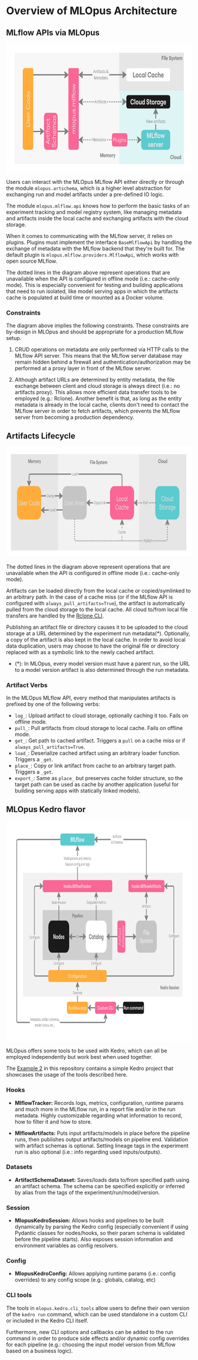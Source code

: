 # Overview of MLOpus Architecture

## MLflow APIs via MLOpus
[<img src="/docs/images/mlflow_api.jpg" height="350">]()

Users can interact with the MLOpus MLflow API either directly or through the module `mlopus.artschema`,
which is a higher level abstraction for exchanging run and model artifacts under a pre-defined IO logic.

The module `mlopus.mlflow.api` knows how to perform the basic tasks of an experiment tracking and model registry
system, like managing metadata and artifacts inside the local cache and exchanging artifacts with the cloud storage.

When it comes to communicating with the MLflow server, it relies on plugins. Plugins must implement the interface
`BaseMlflowApi` by handling the exchange of metadata with the MLflow backend that they're built for.
The default plugin is `mlopus.mlflow.providers.MlflowApi`, which works with open source MLflow.

The dotted lines in the diagram above represent operations that are unavailable when the API is
configured in offline mode (i.e.: cache-only mode). This is especially convenient for testing and building
applications that need to run isolated, like model serving apps in which the artifacts cache is populated at build time
or mounted as a Docker volume.

### Constraints
The diagram above implies the following constraints. These constraints are by-design in MLOpus
and should be appropriate for a production MLflow setup.

1. CRUD operations on metadata are only performed via HTTP calls to the MLflow API server.
   This means that the MLflow server database may remain hidden behind a firewall and authentication/authorization
   may be performed at a proxy layer in front of the MLflow server.

2. Although artifact URLs are determined by entity metadata, the file exchange between client and cloud storage
   is always direct (i.e.: no artifacts proxy). This allows more efficient data transfer tools to be employed (e.g.: Rclone).
   Another benefit is that, as long as the entity metadata is already in the local cache, clients don't need to contact
   the MLflow server in order to fetch artifacts, which prevents the MLflow server from becoming a production dependency.

## Artifacts Lifecycle
[<img src="/docs/images/artifacts_lifecycle.jpg" height="300">]()

The dotted lines in the diagram above represent operations that are unavailable when the API is
configured in offline mode (i.e.: cache-only mode).

Artifacts can be loaded directly from the local cache or copied/symlinked to an arbitrary path.
In the case of a cache miss (or if the MLflow API is configured with `always_pull_artifacts=True`),
the artifact is automatically pulled from the cloud storage to the local cache.
All cloud to/from local file transfers are handled by the [Rclone CLI](https://rclone.org/).

Publishing an artifact file or directory causes it to be uploaded to the cloud storage at a URL determined
by the experiment run metadata(*). Optionally, a copy of the artifact is also kept in the local cache.
In order to avoid local data duplication, users may choose to have the original file or directory replaced
with as a symbolic link to the newly cached artifact.

- (*): In MLOpus, every model version must have a parent run, so the URL to a model version artifact
       is also determined through the run metadata.

### Artifact Verbs
In the MLOpus MLflow API, every method that manipulates artifacts is prefixed by one of the following verbs:

- `log_`: Upload artifact to cloud storage, optionally caching it too. Fails on offline mode.
- `pull_`: Pull artifacts from cloud storage to local cache. Fails on offline mode.
- `get_`: Get path to cached artifact. Triggers a `pull` on a cache miss or if `always_pull_artifacts=True`.
- `load_`: Deserialize cached artifact using an arbitrary loader function. Triggers a `_get`.
- `place_`: Copy or link artifact from cache to an arbitrary target path. Triggers a `_get`.
- `export_`: Same as `place_` but preserves cache folder structure, so the target path can be used as cache by another application
             (useful for building serving apps with statically linked models).

## MLOpus Kedro flavor
[<img src="/docs/images/kedro_flavor.jpg" height="600">]()

MLOpus offers some tools to be used with Kedro, which can all be employed independently but work best when used together.

The [Example 2](../examples/2_a_kedro_project) in this repository contains a simple Kedro project that showcases the usage
of the tools described here.

### Hooks

- **MlflowTracker:** Records logs, metrics, configuration, runtime params and much more in the MLflow run, in a report file
  and/or in the run metadata. Highly customizable regarding what information to record, how to filter it and how to store.

- **MlflowArtifacts:** Puts input artifacts/models in place before the pipeline runs,
  then publishes output artifacts/models on pipeline end. Validation with artifact schemas is optional.
  Setting lineage tags in the experiment run is also optional (i.e.: info regarding used inputs/outputs).

### Datasets

- **ArtifactSchemaDataset:** Saves/loads data to/from specified path using an artifact schema.
  The schema can be specified explicitly or inferred by alias from the tags of the experiment/run/model/version.

### Session

- **MlopusKedroSession:** Allows hooks and pipelines to be built dynamically by parsing the Kedro config
  (especially convenient if using Pydantic classes for nodes/hooks, so their param schema is validated
  before the pipeline starts). Also exposes session information and environment variables as config resolvers.

### Config

- **MlopusKedroConfig:** Allows applying runtime params (i.e.: config overrides) to any config scope
  (e.g.: globals, catalog, etc)

### CLI tools

The tools in `mlopus.kedro.cli_tools` allow users to define their own version of the `kedro run` command,
which can be used standalone in a custom CLI or included in the Kedro CLI itself.

Furthermore, new CLI options and callbacks can be added to the run command in order to produce side effects and/or
dynamic config overrides for each pipeline (e.g.: choosing the input model version from MLflow based on a business logic).
